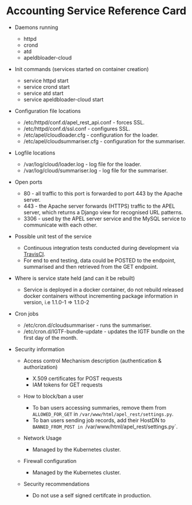 # Accounting Service Reference Card

* Daemons running
  * httpd
  * crond
  * atd
  * apeldbloader-cloud

* Init commands (services started on container creation)
  * service httpd start
  * service crond start
  * service atd start
  * service apeldbloader-cloud start

* Configuration file locations
  * /etc/httpd/conf.d/apel_rest_api.conf - forces SSL.
  * /etc/httpd/conf.d/ssl.conf - configures SSL.
  * /etc/apel/cloudloader.cfg - configuration for the loader.
  * /etc/apel/cloudsummariser.cfg - configuration for the summariser.

* Logfile locations
  * /var/log/cloud/loader.log - log file for the loader.
  * /var/log/cloud/summariser.log - log file for the summariser.

* Open ports
  * 80 - all traffic to this port is forwarded to port 443 by the Apache server.
  * 443 - the Apache server forwards (HTTPS) traffic to the APEL server, which returns a Django view for recognised URL patterns.
  * 3306 - used by the APEL server service and the MySQL service to communicate with each other.

* Possible unit test of the service
  * Continuous integration tests conducted during development via [TravisCI](https://travis-ci.org/apel/rest).
  * For end to end testing, data could be POSTED to the endpoint, summarised and then retrieved from the GET endpoint.

* Where is service state held (and can it be rebuilt)
  * Service is deployed in a docker container, do not rebuild released docker containers without incrementing package information in version, i.e 1.1.0-1 => 1.1.0-2

* Cron jobs
  * /etc/cron.d/cloudsummariser - runs the summariser.
  * /etc/cron.d/IGTF-bundle-update - updates the IGTF bundle on the first day of the month.

* Security information
  * Access control Mechanism description (authentication & authorization)
    * X.509 certificates for POST requests
    * IAM tokens for GET requests
  
  * How to block/ban a user
    * To ban users accessing summaries, remove them from `ALLOWED_FOR_GET` in `/var/www/html/apel_rest/settings.py`.
    * To ban users sending job records, add their HostDN to `BANNED_FROM_POST in `/var/www/html/apel_rest/settings.py`.
 
  * Network Usage
    * Managed by the Kubernetes cluster.
  
  * Firewall configuration
    * Managed by the Kubernetes cluster.
    
  * Security recommendations
    * Do not use a self signed certifcate in production.
